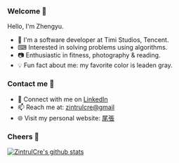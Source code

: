 ### Welcome 👋

Hello, I'm Zhengyu. 

- 👤 I'm a software developer at Timi Studios, Tencent.
- ⌨ Interested in solving problems using algorithms.
- 📷 Enthusiastic in fitness, photography & reading.
- 💡 Fun fact about me: my favorite color is leaden gray.


### Contact me 📧

- 💼 Connect with me on [LinkedIn](https://www.linkedin.com/in/zhengyu-chen-19065a164/)
- 📫 Reach me at: [zintrulcre@gmail](mailto:zintrulcre@gmail)
- 🌐 Visit my personal website: [尾張](https://zintrulcre.vip/)


### Cheers 🍻

[![ZintrulCre's github stats](https://github-readme-stats.vercel.app/api?username=ZintrulCre&theme=blueberry)](https://github.com/anuraghazra/github-readme-stats)

